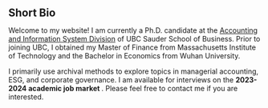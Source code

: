 
<h2 id="bio" style="margin: 2px 0px 0px;">  
<br> Short Bio   </h2>

Welcome to my website! I am currently a Ph.D. candidate at the <a href="https://www.sauder.ubc.ca/thought-leadership/divisions/accounting-information-systems">Accounting and Information System Division</a> of UBC Sauder School of Business. Prior to joining UBC, I obtained my Master of Finance from Massachusetts Institute of Technology and the Bachelor in Economics from Wuhan University.
 
I primarily use archival methods to explore topics in managerial accounting, ESG, and corporate governance. I am available for interviews on the <strong >2023-2024 academic job market </strong>. Please feel free to contact me if you are interested.
